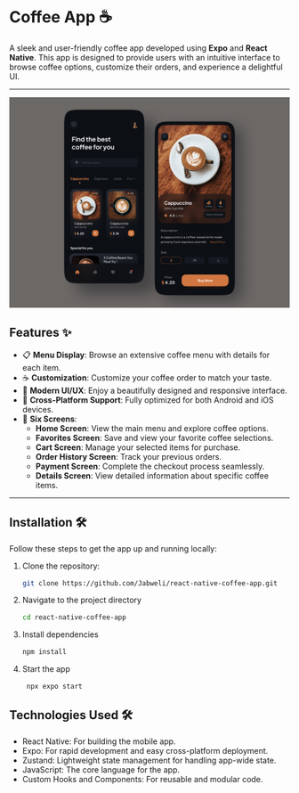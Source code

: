 # Coffee App ☕️
A sleek and user-friendly coffee app developed using **Expo** and **React Native**. This app is designed to provide users with an intuitive interface to browse coffee options, customize their orders, and experience a delightful UI.

---
![App](assets/images/app.png)


## Features ✨

- 📋 **Menu Display**: Browse an extensive coffee menu with details for each item.
- ☕ **Customization**: Customize your coffee order to match your taste.
- 🎨 **Modern UI/UX**: Enjoy a beautifully designed and responsive interface.
- 📱 **Cross-Platform Support**: Fully optimized for both Android and iOS devices.
- 📂 **Six Screens**:
  - **Home Screen**: View the main menu and explore coffee options.
  - **Favorites Screen**: Save and view your favorite coffee selections.
  - **Cart Screen**: Manage your selected items for purchase.
  - **Order History Screen**: Track your previous orders.
  - **Payment Screen**: Complete the checkout process seamlessly.
  - **Details Screen**: View detailed information about specific coffee items.

---

## Installation 🛠️

Follow these steps to get the app up and running locally:

1. Clone the repository:
   ```bash
   git clone https://github.com/Jabweli/react-native-coffee-app.git

2. Navigate to the project directory

   ```bash
   cd react-native-coffee-app
   ```

3. Install dependencies

   ```bash
   npm install
   ```

4. Start the app

   ```bash
    npx expo start
   ```
   
## Technologies Used 🛠️

- React Native: For building the mobile app.
- Expo: For rapid development and easy cross-platform deployment.
- Zustand: Lightweight state management for handling app-wide state.
- JavaScript: The core language for the app.
- Custom Hooks and Components: For reusable and modular code.


